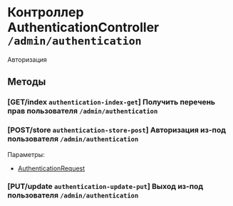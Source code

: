 # Контроллер AuthenticationController `/admin/authentication`

Авторизация

## Методы

### [GET/index `authentication-index-get`] Получить перечень прав пользователя `/admin/authentication`

### [POST/store `authentication-store-post`] Авторизация из-под пользователя `/admin/authentication`

Параметры: 

- [AuthenticationRequest](../OBJECT.md#AuthenticationRequest) 

### [PUT/update `authentication-update-put`] Выход из-под пользователя `/admin/authentication`
